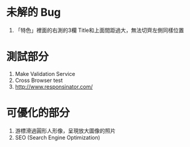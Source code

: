 # 未解的 Bug
1. 「特色」裡面的右測的3欄 Title和上面間距過大，無法切齊左側同樣位置

# 測試部分
1. Make Validation Service
2. Cross Browser test
3. http://www.responsinator.com/

# 可優化的部分
1. 游標滑過圓形人形像，呈現放大圖像的照片
2. SEO (Search Engine Optimization)
